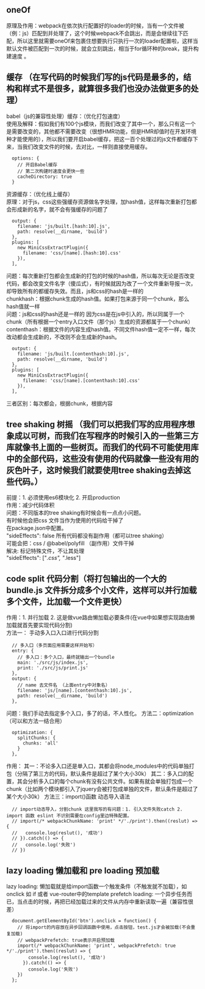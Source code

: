 ## oneOf
  原理及作用：webpack在依次执行配置好的loader的时候，当有一个文件被（例：js）匹配到并处理了，这个时候webpack不会跳出，而是会继续往下匹配，所以这里就需要oneOf来包裹住想要执行只执行一次的loader配置啦，这样当默认文件被匹配到一次的时候，就会立刻跳出，相当于for循环种的break，提升构建速度 。 
## 缓存 （在写代码的时候我们写的js代码是最多的，结构和样式不是很多，就算很多我们也没办法做更多的处理）
  babel（js的兼容性处理）缓存：（优化打包速度）  
    使用及解释：假如我们有100个js模块，而我们改变了其中一个，那么只有这一个是需要改变的，其他都不需要改变（很想HMR功能，但是HMR却值时在开发环境种才能使用的），所以我们要开启babel缓存，把这一百个处理过的js文件都缓存下来，当我们改变文件的时候，去对比，一样则直接使用缓存。 

  ```
    options: {
      // 开启Babel缓存
      // 第二次构建时速度会更快一些
      cacheDirectory: true
    }
  ```

  资源缓存：（优化线上缓存）  
    原理：对于js，css这些强缓存资源做名字处理，加hash值，这样每次重新打包都会形成新的名字，就不会有强缓存的问题了
  ```
    output: {
      filename: 'js/built.[hash:10].js',
      path: resolve(__dirname, 'build')
    },
    plugins: [
      new MiniCssExtractPlugin({
        filename: 'css/[name].[hash:10].css'
      }),
    ],
  ``` 
  问题：每次重新打包都会生成新的打包的时候的hash值，所以每次无论是否改变代码，都会改变文件名字（傻瓜式），有时候就因为改了一个文件重新导报一次，却导致所有的都缓存失效。而且，js和css的hash是一样的  
  chunkhash：根据chunk生成的hash值。如果打包来源于同一个chunk，那么hash值就一样  
  问题：js和css的hash还是一样的
    因为css是在js中引入的，所以同属于一个chunk（所有根据一个entry入口文件（那个js）生成的资源都属于一个chunk）
  contenthash：根据文件的内容生成hash值。不同文件hash值一定不一样，每次改动都会生成新的，不改则不会生成新的hash。
  ```
    output: {
      filename: 'js/built.[contenthash:10].js',
      path: resolve(__dirname, 'build')
    },
    plugins: [
      new MiniCssExtractPlugin({
        filename: 'css/[name].[contenthash:10].css'
      }),
    ],
  ``` 
  三者区别：每次都会，根据chunk，根据内容 
## tree shaking 树摇 （我们可以把我们写的应用程序想象成以可树，而我们在写程序的时候引入的一些第三方库就像书上面的一些树页。而我们的代码不可能使用库中的全部代码，这些没有使用的代码就像一些没有用的灰色叶子，这时候我们就要使用tree shaking去掉这些代码。）
  前提：1. 必须使用es6模块化 2. 开启production  
  作用：减少代码体积  
  问题：不同版本的tree shaking有时候会有一点点小问题。  
    有时候他会把css 文件当作为使用的代码给干掉了  
    在package.json中配置。  
    "sideEffects": false 所有代码都没有副作用（都可以tree shaking）  
    可能会把：css / @babel/polyfill （副作用）文件干掉  
  解决: 标记特殊文件，不让其处理  
    "sideEffects": ["*.css", "*.less"]  
## code split 代码分割（将打包输出的一个大的 bundle.js 文件拆分成多个小文件，这样可以并行加载多个文件，比加载一个文件更快）  
  作用：1. 并行加载
        2. 这是做vue路由懒加载必要条件(在vue中如果想实现路由懒加载就首先要实现代码分割)  
  方法一： 手动多入口入口进行代码分割  
  ```
    // 多入口（多页面应用需要这样开始写）
    entry: {
      // 多入口：多个入口，最终就输出一个bundle
      main: './src/js/index.js',
      print: './src/js/print.js'
    },
    output: {
      // name 去文件名 （上面entry中对象名）
      filename: 'js/[name].[contenthash:10].js',
      path: resolve(__dirname, 'build')
    },
  ```
问题：我们手动去指定多个入口，多了的话，不人性化。
方法二：optimization（可以和方法一结合用）
```
  optimization: {
    splitChunks: {
      chunks: 'all'
    }
  },
```
作用：
  其一：不论多入口还是单入口，其都会将node_modules中的代码单独打包（分隔了第三方的代码，默认条件是超过了某个大小30k）
  其二：多入口的配置，其会分析多入口的每个chunk有没有公共文件。如果有就会单独打包成一个chunk（比如两个模块都引入了jquery会被打包成单独的文件，默认条件是超过了某个大小30k）
方法三：import()函数 动态导入语法
```
  // import动态导入，分割chunk 这里我写的有问题：1. 引入文件失败catch 2. import 函数 eslint 不识别需要在config里边特殊配置。
  // import(/* webpackChunkName: 'print' */'./print').then((reslut) => {
  //   console.log(reslut(), '成功')
  // }).catch(() => {
  //   console.log('失败')
  // })
```

## lazy loading 懒加载和 pre loading 预加载
  lazy loading: 懒加载就是给import函数一个触发条件（不触发就不加载），如onclick 如 if 或者 vue-router中的template
  prefetch loading: 一个异步任务而已，当点击的时候，再把已经加载过来的文件从内存中重新读取一遍（兼容性很差）
  ```
    document.getElementById('btn').onclick = function() {
      // 将import的内容放在异步回调函数中使用，点击按钮，test.js才会被加载(不会重复加载)
      // webpackPrefetch: true表示开启预加载
      import(/* webpackChunkName: 'print', webpackPrefetch: true */'./print').then((reslut) => {
          console.log(reslut(), '成功')
        }).catch(() => {
          console.log('失败')
      })
    };
```